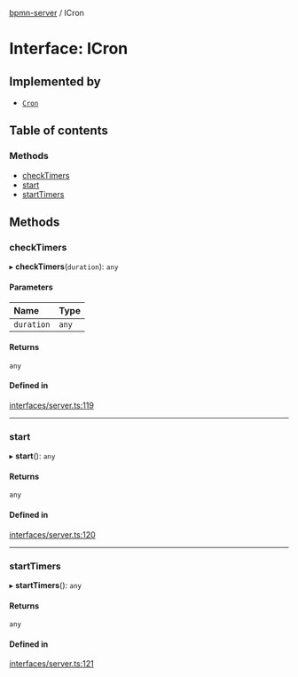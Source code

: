 [bpmn-server](../readme.md) / ICron

# Interface: ICron

## Implemented by

- [`Cron`](../classes/Cron.md)

## Table of contents

### Methods

- [checkTimers](ICron.md#checktimers)
- [start](ICron.md#start)
- [startTimers](ICron.md#starttimers)

## Methods

### checkTimers

▸ **checkTimers**(`duration`): `any`

#### Parameters

| Name | Type |
| :------ | :------ |
| `duration` | `any` |

#### Returns

`any`

#### Defined in

[interfaces/server.ts:119](https://github.com/bpmnServer/bpmn-server/blob/a424360/src/interfaces/server.ts#L119)

___

### start

▸ **start**(): `any`

#### Returns

`any`

#### Defined in

[interfaces/server.ts:120](https://github.com/bpmnServer/bpmn-server/blob/a424360/src/interfaces/server.ts#L120)

___

### startTimers

▸ **startTimers**(): `any`

#### Returns

`any`

#### Defined in

[interfaces/server.ts:121](https://github.com/bpmnServer/bpmn-server/blob/a424360/src/interfaces/server.ts#L121)
